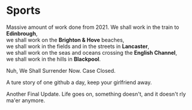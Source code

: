 # Sports

Massive amount of work done from 2021. 
We shall work in the train to **Edinbrough**,  
we shall work on the **Brighton & Hove** beaches,   
we shall work in the fields and in the streets in **Lancaster**,    
we shall work on the seas and oceans crossing the **English Channel**,  
we shall work in the hills in **Blackpool**.  

Nuh, We Shall Surrender Now. Case Closed.

A ture story of one github a day, keep your girlfriend away.      


Another Final Update. Life goes on, something doesn't, and it doesn't rly ma'er anymore.
